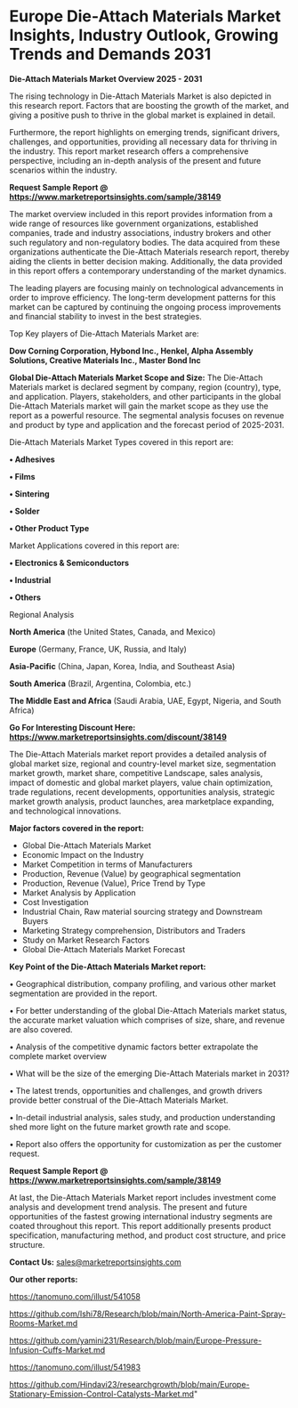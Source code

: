 # Europe Die-Attach Materials Market Insights, Industry Outlook, Growing Trends and Demands 2031

<Strong> Die-Attach Materials Market Overview 2025 - 2031</strong>

The rising technology in Die-Attach Materials Market is also depicted in this research report. Factors that are boosting the growth of the market, and giving a positive push to thrive in the global market is explained in detail.

Furthermore, the report highlights on emerging trends, significant drivers, challenges, and opportunities, providing all necessary data for thriving in the industry. This report market research offers a comprehensive perspective, including an in-depth analysis of the present and future scenarios within the industry.

<strong>Request Sample Report @ <a href=https://www.marketreportsinsights.com/sample/38149>https://www.marketreportsinsights.com/sample/38149</a></strong>

The market overview included in this report provides information from a wide range of resources like government organizations, established companies, trade and industry associations, industry brokers and other such regulatory and non-regulatory bodies. The data acquired from these organizations authenticate the Die-Attach Materials research report, thereby aiding the clients in better decision making. Additionally, the data provided in this report offers a contemporary understanding of the market dynamics.

The leading players are focusing mainly on technological advancements in order to improve efficiency. The long-term development patterns for this market can be captured by continuing the ongoing process improvements and financial stability to invest in the best strategies.

Top Key players of Die-Attach Materials Market are:

<strong>Dow Corning Corporation, Hybond Inc., Henkel, Alpha Assembly Solutions, Creative Materials Inc., Master Bond Inc</strong>

<strong><b>Global Die-Attach Materials Market Scope and Size:</b></strong>
The Die-Attach Materials market is declared segment by company, region (country), type, and application. Players, stakeholders, and other participants in the global Die-Attach Materials market will gain the market scope as they use the report as a powerful resource. The segmental analysis focuses on revenue and product by type and application and the forecast period of 2025-2031.

Die-Attach Materials Market Types covered in this report are:

<strong>•  Adhesives

•  Films

•  Sintering

•  Solder

•  Other Product Type</strong>

Market Applications covered in this report are:

<strong>•  Electronics & Semiconductors

•  Industrial

•  Others</strong> 

Regional Analysis

<strong>North America</strong> (the United States, Canada, and Mexico)

<strong>Europe</strong> (Germany, France, UK, Russia, and Italy)

<strong>Asia-Pacific</strong> (China, Japan, Korea, India, and Southeast Asia)

<strong>South America</strong> (Brazil, Argentina, Colombia, etc.)

<strong>The Middle East and Africa</strong> (Saudi Arabia, UAE, Egypt, Nigeria, and South Africa)

<strong>Go For Interesting Discount Here: <a href=https://www.marketreportsinsights.com/discount/38149>https://www.marketreportsinsights.com/discount/38149</a></strong>

The Die-Attach Materials market report provides a detailed analysis of global market size, regional and country-level market size, segmentation market growth, market share, competitive Landscape, sales analysis, impact of domestic and global market players, value chain optimization, trade regulations, recent developments, opportunities analysis, strategic market growth analysis, product launches, area marketplace expanding, and technological innovations.

<strong><b>Major factors covered in the report:</b></strong>
<ul>
  <li>Global Die-Attach Materials Market </li>
  <li>Economic Impact on the Industry</li>
  <li>Market Competition in terms of Manufacturers</li>
  <li>Production, Revenue (Value) by geographical segmentation</li>
  <li>Production, Revenue (Value), Price Trend by Type</li>
  <li>Market Analysis by Application</li>
  <li>Cost Investigation</li>
  <li>Industrial Chain, Raw material sourcing strategy and Downstream Buyers</li>
  <li>Marketing Strategy comprehension, Distributors and Traders</li>
  <li>Study on Market Research Factors</li>
  <li>Global Die-Attach Materials Market Forecast</li>
</ul>

<strong><b>Key Point of the Die-Attach Materials Market report:</b></strong>

• Geographical distribution, company profiling, and various other market segmentation are provided in the report.

• For better understanding of the global Die-Attach Materials market status, the accurate market valuation which comprises of size, share, and revenue are also covered.

• Analysis of the competitive dynamic factors better extrapolate the complete market overview

• What will be the size of the emerging Die-Attach Materials market in 2031?

• The latest trends, opportunities and challenges, and growth drivers provide better construal of the Die-Attach Materials Market.

• In-detail industrial analysis, sales study, and production understanding shed more light on the future market growth rate and scope.

• Report also offers the opportunity for customization as per the customer request.

<strong>Request Sample Report @ <a href=https://www.marketreportsinsights.com/sample/38149>https://www.marketreportsinsights.com/sample/38149</a></strong>

At last, the Die-Attach Materials Market report includes investment come analysis and development trend analysis. The present and future opportunities of the fastest growing international industry segments are coated throughout this report. This report additionally presents product specification, manufacturing method, and product cost structure, and price structure.

<strong>Contact Us:</strong>
sales@marketreportsinsights.com

<strong>Our other reports:</strong>

<a href=https://tanomuno.com/illust/541058>https://tanomuno.com/illust/541058</a>

<a href=https://github.com/Ishi78/Research/blob/main/North-America-Paint-Spray-Rooms-Market.md>https://github.com/Ishi78/Research/blob/main/North-America-Paint-Spray-Rooms-Market.md</a>

<a href=https://github.com/yamini231/Research/blob/main/Europe-Pressure-Infusion-Cuffs-Market.md>https://github.com/yamini231/Research/blob/main/Europe-Pressure-Infusion-Cuffs-Market.md</a>

<a href=https://tanomuno.com/illust/541983>https://tanomuno.com/illust/541983</a>

<a href=https://github.com/Hindavi23/researchgrowth/blob/main/Europe-Stationary-Emission-Control-Catalysts-Market.md>https://github.com/Hindavi23/researchgrowth/blob/main/Europe-Stationary-Emission-Control-Catalysts-Market.md</a>"
